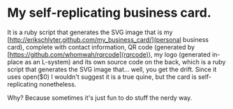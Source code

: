My self-replicating business card.
==================================

It is a ruby script that generates the SVG image that is my
[http://erikschlyter.github.com/my_business_card/](personal business card),
complete with contact information, QR code (generated by
[https://github.com/whomwah/rqrcode](rqrcode)), my logo (generated in-place as
an L-system) and its own source code on the back, which is a ruby script that
generates the SVG image that... well, you get the drift.  Since it uses open($0)
I wouldn't suggest it is a true quine, but the card is self-replicating
nonetheless.

Why? Because sometimes it's just fun to do stuff the nerdy way.
